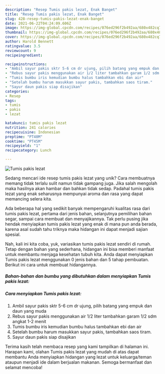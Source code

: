 ```yaml
---
description: "Resep Tumis pakis lezat, Enak Banget"
title: "Resep Tumis pakis lezat, Enak Banget"
slug: 428-resep-tumis-pakis-lezat-enak-banget
date: 2021-06-22T04:24:09.606Z
image: https://img-global.cpcdn.com/recipes/076ed296f2b492aa/680x482cq70/tumis-pakis-lezat-foto-resep-utama.jpg
thumbnail: https://img-global.cpcdn.com/recipes/076ed296f2b492aa/680x482cq70/tumis-pakis-lezat-foto-resep-utama.jpg
cover: https://img-global.cpcdn.com/recipes/076ed296f2b492aa/680x482cq70/tumis-pakis-lezat-foto-resep-utama.jpg
author: Harold Bennett
ratingvalue: 3.5
reviewcount: 9
recipeingredient:

recipeinstructions:
- "Ambil sayur pakis sktr 5-6 cm dr ujung, pilih batang yang empuk dan daun yang muda"
- "Rebus sayur pakis menggunakan air 1/2 liter tambahkan garam 1/2 sdm angkat 1-2 menit"
- "Tumis bumbu iris kemudian bumbu halus tambahkan ebi dan air"
- "Setelah bumbu harum masukkan sayur pakis, tambahkan saos tiram."
- "Sayur daun pakis siap disajikan"
categories:
- Resep
tags:
- tumis
- pakis
- lezat

katakunci: tumis pakis lezat 
nutrition: 241 calories
recipecuisine: Indonesian
preptime: "PT40M"
cooktime: "PT45M"
recipeyield: "1"
recipecategory: Lunch

---
```



![Tumis pakis lezat](https://img-global.cpcdn.com/recipes/076ed296f2b492aa/680x482cq70/tumis-pakis-lezat-foto-resep-utama.jpg)

Sedang mencari ide resep tumis pakis lezat yang unik? Cara membuatnya memang tidak terlalu sulit namun tidak gampang juga. Jika salah mengolah maka hasilnya akan hambar dan bahkan tidak sedap. Padahal tumis pakis lezat yang enak seharusnya mempunyai aroma dan rasa yang dapat memancing selera kita.

Ada beberapa hal yang sedikit banyak mempengaruhi kualitas rasa dari tumis pakis lezat, pertama dari jenis bahan, selanjutnya pemilihan bahan segar, sampai cara membuat dan menyajikannya. Tak perlu pusing jika hendak menyiapkan tumis pakis lezat yang enak di mana pun anda berada, karena asal sudah tahu triknya maka hidangan ini dapat menjadi sajian spesial.




Nah, kali ini kita coba, yuk, variasikan tumis pakis lezat sendiri di rumah. Tetap dengan bahan yang sederhana, hidangan ini bisa memberi manfaat untuk membantu menjaga kesehatan tubuh kita. Anda dapat menyiapkan Tumis pakis lezat menggunakan 0 jenis bahan dan 5 tahap pembuatan. Berikut ini cara untuk membuat hidangannya.

<!--inarticleads1-->

##### Bahan-bahan dan bumbu yang dibutuhkan dalam menyiapkan Tumis pakis lezat:





<!--inarticleads2-->

##### Cara menyiapkan Tumis pakis lezat:

1. Ambil sayur pakis sktr 5-6 cm dr ujung, pilih batang yang empuk dan daun yang muda
1. Rebus sayur pakis menggunakan air 1/2 liter tambahkan garam 1/2 sdm angkat 1-2 menit
1. Tumis bumbu iris kemudian bumbu halus tambahkan ebi dan air
1. Setelah bumbu harum masukkan sayur pakis, tambahkan saos tiram.
1. Sayur daun pakis siap disajikan




Terima kasih telah membaca resep yang kami tampilkan di halaman ini. Harapan kami, olahan Tumis pakis lezat yang mudah di atas dapat membantu Anda menyiapkan hidangan yang lezat untuk keluarga/teman ataupun menjadi ide dalam berjualan makanan. Semoga bermanfaat dan selamat mencoba!
